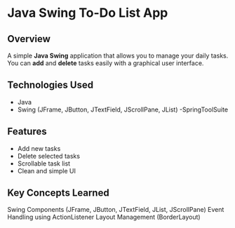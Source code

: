# Java Swing To-Do List App

##  Overview
A simple **Java Swing** application that allows you to manage your daily tasks.
You can **add** and **delete** tasks easily with a graphical user interface.

##  Technologies Used
- Java
- Swing (JFrame, JButton, JTextField, JScrollPane, JList)
-SpringToolSuite
##  Features
- Add new tasks
- Delete selected tasks
- Scrollable task list
- Clean and simple UI
## Key Concepts Learned
Swing Components (JFrame, JButton, JTextField, JList, JScrollPane)
Event Handling using ActionListener
Layout Management (BorderLayout)
